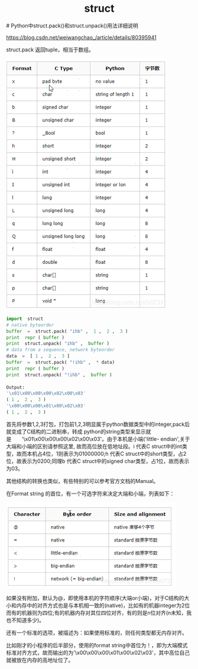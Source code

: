 <h1 align="center">struct</h1>
# Python中struct.pack()和struct.unpack()用法详细说明

https://blog.csdn.net/weiwangchao_/article/details/80395941



struct.pack 返回tuple，相当于数组。

![在这里插入图片描述](struct.assets/2019030609144482.png)



```python
import  struct
# native byteorder
buffer  =  struct.pack( "ihb" ,  1 ,  2 ,  3 )
print  repr ( buffer )
print  struct.unpack( "ihb" ,  buffer )
# data from a sequence, network byteorder
data  =  [ 1 ,  2 ,  3 ]
buffer  =  struct.pack( "!ihb" ,  * data)
print  repr ( buffer )
print  struct.unpack( "!ihb" ,  buffer )
  
Output:
'\x01\x00\x00\x00\x02\x00\x03'
( 1 ,  2 ,  3 )
'\x00\x00\x00\x01\x00\x02\x03'
( 1 ,  2 ,  3 )
```

首先将参数1,2,3打包，打包前1,2,3明显属于python数据类型中的integer,pack后就变成了C结构的二进制串，转成 python的string类型来显示就是　　'\x01\x00\x00\x00\x02\x00\x03'。由于本机是小端('little- endian',关于大端和小端的区别请参照这里, 故而高位放在低地址段。i 代表C struct中的int类型，故而本机占4位，1则表示为01000000;h 代表C struct中的short类型，占2位，故表示为0200;同理b 代表C struct中的signed char类型，占1位，故而表示为03。

其他结构的转换也类似，有些特别的可以参考官方文档的Manual。

在Format string 的首位，有一个可选字符来决定大端和小端，列表如下：

![img](struct.assets/20190306091502751.png)

如果没有附加，默认为@，即使用本机的字符顺序(大端or小端)，对于C结构的大小和内存中的对齐方式也是与本机相一致的(native)，比如有的机器integer为2位而有的机器则为四位;有的机器内存对其位四位对齐，有的则是n位对齐(n未知，我也不知道多少)。

还有一个标准的选项，被描述为：如果使用标准的，则任何类型都无内存对齐。

比如刚才的小程序的后半部分，使用的format string中首位为！，即为大端模式标准对齐方式，故而输出的为'\x00\x00\x00\x01\x00\x02\x03'，其中高位自己就被放在内存的高地址位了。
